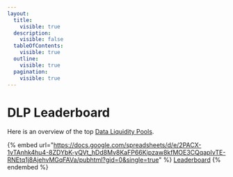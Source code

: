 ```yaml
---
layout:
  title:
    visible: true
  description:
    visible: false
  tableOfContents:
    visible: true
  outline:
    visible: true
  pagination:
    visible: true
---
```


# DLP Leaderboard

Here is an overview of the top [Data Liquidity Pools](../core-concepts/roles/data-liquidity-pools/).

{% embed url="https://docs.google.com/spreadsheets/d/e/2PACX-1vTAnhk4hu4-8ZDYbK-yQVt_hDd8Mv8KaFP66Kipzaw8kfMOE3CQqapIvTE-RNEtq1j8AjehvMGqFAVa/pubhtml?gid=0&single=true" %}
[Leaderboard](https://docs.google.com/spreadsheets/d/e/2PACX-1vTAnhk4hu4-8ZDYbK-yQVt\_hDd8Mv8KaFP66Kipzaw8kfMOE3CQqapIvTE-RNEtq1j8AjehvMGqFAVa/pubhtml?gid=0\&single=true)
{% endembed %}
